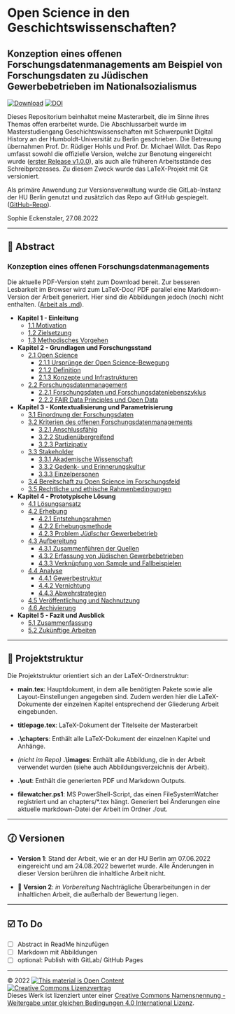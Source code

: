 # Open Science in den Geschichtswissenschaften?

## Konzeption eines offenen Forschungsdatenmanagements am Beispiel von Forschungsdaten zu Jüdischen Gewerbebetrieben im Nationalsozialismus

[![Download](https://img.shields.io/badge/Download-PDF-green.svg)](out/main.pdf) [![DOI](https://zenodo.org/badge/DOI/10.5281/zenodo.6628317.svg)](https://doi.org/10.5281/zenodo.6628317)



Dieses Repositorium beinhaltet meine Masterarbeit, die im Sinne ihres Themas offen erarbeitet wurde. Die Abschlussarbeit wurde im Masterstudiengang Geschichtswissenschaften mit Schwerpunkt Digital History an der Humboldt-Universität zu Berlin geschrieben. Die Betreuung übernahmen Prof. Dr. Rüdiger Hohls und Prof. Dr. Michael Wildt. Das Repo umfasst sowohl die offizielle Version, welche zur Benotung eingereicht wurde ([erster Release v1.0.0](https://scm.cms.hu-berlin.de/eckensts/master-thesis/-/tree/v1.0.0)), als auch alle früheren Arbeitsstände des Schreibprozesses. Zu diesem Zweck wurde das LaTeX-Projekt mit Git versioniert. 

Als primäre Anwendung zur Versionsverwaltung wurde die GitLab-Instanz der HU Berlin genutzt und zusätzlich das Repo auf GitHub gespiegelt. ([GitHub-Repo](https://github.com/sopheck/offenes-fdm-fuer-historische-fd)). 
 

Sophie Eckenstaler, 27.08.2022

---

## :pencil: Abstract

### Konzeption eines offenen Forschungsdatenmanagements

Die aktuelle PDF-Version steht zum Download bereit.
Zur besseren Lesbarkeit im Browser wird zum LaTeX-Doc/ PDF parallel eine Markdown-Version der Arbeit generiert. Hier sind die Abbildungen jedoch (noch) nicht enthalten. ([Arbeit als .md](out/main.md)).

- **Kapitel 1 - Einleitung**
  - [1.1 Motivation](./out/main.md#motivation) 
  - [1.2 Zielsetzung](./out/main.md#zielsetzung)
  - [1.3 Methodisches Vorgehen](./out/main.md#methodisches-vorgehen)
- **Kapitel 2 - Grundlagen und Forschungsstand**
  - [2.1 Open Science](./out/main.md#open-science)
    - [2.1.1 Ursprünge der Open Science-Bewegung](./out/main.md#ursprünge-der-open-science-bewegung)
    - [2.1.2 Definition](./out/main.md#definition)
    - [2.1.3 Konzepte und Infrastrukturen](./out/main.md#konzepte-und-infrastrukturen)
  - [2.2 Forschungsdatenmanagement](./out/main.md#forschungsdatenmanagement)
    - [2.2.1 Forschungsdaten und Forschungsdatenlebenszyklus](./out/main.md#forschungsdaten-und-forschungsdatenlebenszyklus)
    - [2.2.2 FAIR Data Principles und Open Data](./out/main.md#fair-data-principles-und-open-data)
- **Kapitel 3 - Kontextualisierung und Parametrisierung**
  - [3.1 Einordnung der Forschungsdaten](./out/main.md#einordnung-der-forschungsdaten)
  - [3.2 Kriterien des offenen Forschungsdatenmanagements](./out/main.md#kriterien-des-offenen-forschungsdatenmanagements)
     - [3.2.1 Anschlussfähig](./out/main.md#anschlussfähig)
     - [3.2.2 Studienübergreifend](./out/main.md#projektübergreifend)
     - [3.2.3 Partizipativ](./out/main.md#partizipativ)
  - [3.3 Stakeholder](./out/main.md#stakeholder)
     - [3.3.1 Akademische Wissenschaft](./out/main.md#akademische-wissenschaft)
     - [3.3.2 Gedenk- und Erinnerungskultur](./out/main.md#gedenk-und-erinnerungskultur)
     - [3.3.3 Einzelpersonen](./out/main.md#einzelpersonen)
  - [3.4 Bereitschaft zu Open Science im Forschungsfeld](./out/main.md#bereitschaft-zu-open-science-im-forschungsfeld)
  - [3.5 Rechtliche und ethische Rahmenbedingungen](./out/main.md#rechtliche-und-ethische-rahmenbedingungen)
- **Kapitel 4 - Prototypische Lösung**
  - [4.1 Lösungsansatz](./out/main.md#lösungsansatz)
  - [4.2 Erhebung](./out/main.md#erhebung)
     - [4.2.1 Entstehungsrahmen](./out/main.md#entstehungsrahmen)
     - [4.2.2 Erhebungsmethode](./out/main.md#erhebungsmethode)
     - [4.2.3 Problem *Jüdischer* Gewerbebetrieb](./out/main.md#problem-jüdischer-gewerbebetrieb)
  - [4.3 Aufbereitung](./out/main.md#aufbereitung)    
     - [4.3.1 Zusammenführen der Quellen](./out/main.md#zusammenführen-der-quellen) 
     - [4.3.2 Erfassung von Jüdischen Gewerbebetrieben](./out/main.md#erfassung-von-jüdischen-gewerbetrieben)
     - [4.3.3 Verknüpfung von Sample und Fallbeispielen](./out/main.md#verknüpfung-von-sample-und-fallbeispielen)  
  - [4.4 Analyse](./out/main.md#analyse)
     - [4.4.1 Gewerbestruktur](./out/main.md#gewerbestruktur)
     - [4.4.2 Vernichtung](./out/main.md#vernichtung)
     - [4.4.3 Abwehrstrategien](./out/main.md#abwehrstrategien)
  - [4.5 Veröffentlichung und Nachnutzung](./out/main.md#veröffentlichung-und-nachnutzung)
  - [4.6 Archivierung](./out/main.md#archivierung)
- **Kapitel 5 - Fazit und Ausblick**
  - [5.1 Zusammenfassung](./out/main.md#zusammenfassung)
  - [5.2 Zukünftige Arbeiten](./out/main.md#zukünftige-arbeiten)

---

## :open_file_folder: Projektstruktur

Die Projektstruktur orientiert sich an der LaTeX-Ordnerstruktur:

* **main.tex**: Hauptdokument, in dem alle benötigten Pakete sowie alle Layout-Einstellungen angegeben sind. Zudem werden hier die LaTeX-Dokumente der einzelnen Kapitel entsprechend der Gliederung Arbeit eingebunden.

* **titlepage.tex**: LaTeX-Dokument der Titelseite der Masterarbeit

* **.\chapters**: Enthält alle LaTeX-Dokument der einzelnen Kapitel und Anhänge.

* _(nicht im Repo)_ **.\images**: Enthält alle Abbildung, die in der Arbeit verwendet wurden (siehe auch Abbildungsverzeichnis der Arbeit).

* **.\out**: Enthält die generierten PDF und Markdown Outputs. 

* **filewatcher.ps1**: MS PowerShell-Script, das einen FileSystemWatcher registriert und an chapters/*.tex hängt. Generiert bei Änderungen eine aktuelle markdown-Datei der Arbeit im Ordner ./out. 

---

## :clock130: Versionen

* **Version 1**: Stand der Arbeit, wie er an der HU Berlin am 07.06.2022 eingereicht und am 24.08.2022 bewertet wurde. Alle  Änderungen in dieser Version berühren die inhaltliche Arbeit nicht.

* :construction: **Version 2**: _in Vorbereitung_ Nachträgliche Überarbeitungen in der inhaltlichen Arbeit, die außerhalb der Bewertung liegen.

---

## :ballot_box_with_check: To Do

* [ ] Abstract in ReadMe hinzufügen
* [ ] Markdown mit Abbildungen
* [ ] optional: Publish with GitLab/ GitHub Pages

---

© 2022 <a href="https://opendefinition.org/"><img src="https://opendefinition.org/assets.okfn.org/images/ok_buttons/oc_80x15_blue.png" alt="This material is Open Content"/></a> <a rel="license" href="http://creativecommons.org/licenses/by-sa/4.0/"><img alt="Creative Commons Lizenzvertrag" style="border-width:0" src="https://i.creativecommons.org/l/by-sa/4.0/88x31.png" /></a><br />Dieses Werk ist lizenziert unter einer <a rel="license" href="http://creativecommons.org/licenses/by-sa/4.0/">Creative Commons Namensnennung - Weitergabe unter gleichen Bedingungen 4.0 International Lizenz</a>.

